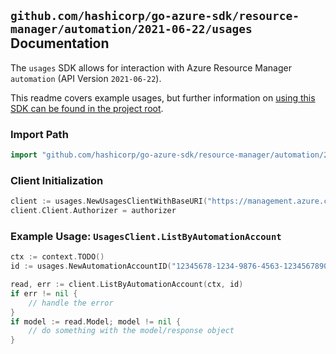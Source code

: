 
## `github.com/hashicorp/go-azure-sdk/resource-manager/automation/2021-06-22/usages` Documentation

The `usages` SDK allows for interaction with Azure Resource Manager `automation` (API Version `2021-06-22`).

This readme covers example usages, but further information on [using this SDK can be found in the project root](https://github.com/hashicorp/go-azure-sdk/tree/main/docs).

### Import Path

```go
import "github.com/hashicorp/go-azure-sdk/resource-manager/automation/2021-06-22/usages"
```


### Client Initialization

```go
client := usages.NewUsagesClientWithBaseURI("https://management.azure.com")
client.Client.Authorizer = authorizer
```


### Example Usage: `UsagesClient.ListByAutomationAccount`

```go
ctx := context.TODO()
id := usages.NewAutomationAccountID("12345678-1234-9876-4563-123456789012", "example-resource-group", "automationAccountName")

read, err := client.ListByAutomationAccount(ctx, id)
if err != nil {
	// handle the error
}
if model := read.Model; model != nil {
	// do something with the model/response object
}
```

